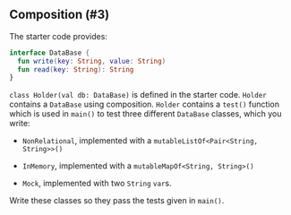 ## Composition (#3)

The starter code provides:

```kotlin
interface DataBase {
  fun write(key: String, value: String)
  fun read(key: String): String
}
```

`class Holder(val db: DataBase)` is defined in the starter code. `Holder`
contains a `DataBase` using composition. `Holder` contains a `test()` function
which is used in `main()` to test three different `DataBase` classes, which you
write:

-   `NonRelational`, implemented with a `mutableListOf<Pair<String, String>>()`

-   `InMemory`, implemented with a `mutableMapOf<String, String>()`

-   `Mock`, implemented with two `String` `var`s.

Write these classes so they pass the tests given in `main()`.